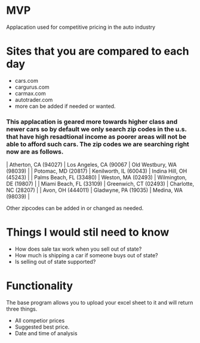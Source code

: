 # MVP
Applacation used for competitive pricing in the auto industry 

# Sites that you are compared to each day #
  - cars.com
  - cargurus.com
  - carmax.com
  - autotrader.com
  - more can be added if needed or wanted.
 
### This applacation is geared more towards higher class and newer cars so by default we only search zip codes in the u.s. that have high resadtional income as poorer areas will not be able to afford such cars. The zip codes we are searching right now are as follows. ### 

| Atherton, CA (94027)    | Los Angeles, CA (90067 | Old Westbury, WA (98039) |
| Potomac, MD (20817)     | Kenilworth, IL (60043) | Indina Hill, OH (45243)  |
| Palms Beach, FL (33480) | Weston, MA (02493)     | Wilmington, DE (19807)   |
| Miami Beach, FL (33109) | Greenwich, CT (02493)  | Charlotte, NC (28207)    |
| Avon, OH (444011)       | Gladwyne, PA (19035)   | Medina, WA (98039)       |
  
Other zipcodes can be added in or changed as needed. 

# Things I would stil need to know # 
  - How does sale tax work when you sell out of state? 
  - How much is shipping a car if someone buys out of state?
  - Is selling out of state supported? 
  
 # Functionality # 
 
 The base program allows you to upload your excel sheet to it and will return three things.
  - All competior prices
  - Suggested best price.
  - Date and time of analysis
 


 
 
